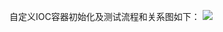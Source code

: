 自定义IOC容器初始化及测试流程和关系图如下：
![](http://masteryhh.oss-cn-beijing.aliyuncs.com/blog_img/0bc9101554194a50a8451313d9cb2431_tplv-k3u1fbpfcp-zoom-1.png)
